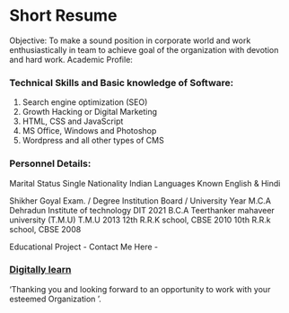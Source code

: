 # Short Resume 

Objective: To make a sound position in corporate world and work enthusiastically in team to achieve goal of the organization with devotion and hard work.
Academic Profile:

### Technical Skills and Basic knowledge of Software:

1. Search engine optimization (SEO)
2. Growth Hacking or Digital Marketing
3. HTML, CSS and JavaScript
4. MS Office, Windows and Photoshop
5. Wordpress and all other types of CMS

### Personnel Details:

Marital Status Single
Nationality Indian
Languages Known English & Hindi

Shikher Goyal Exam. / Degree Institution Board / University Year
M.C.A Dehradun Institute of technology DIT 2021 
B.C.A Teerthanker mahaveer university (T.M.U) T.M.U 2013 
12th R.R.K school, CBSE 2010 10th
R.R.k school, CBSE 2008

Educational Project - Contact Me Here - 

### [Digitally learn](https://digitallylearn.com/) 

‘Thanking you and looking forward to an opportunity to work with your esteemed Organization ’.

